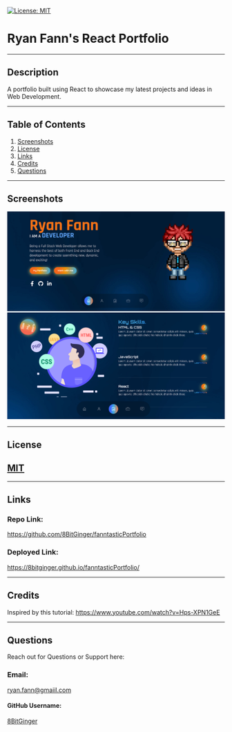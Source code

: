 <a id="badges"></a>
[![License: MIT](https://img.shields.io/badge/License-MIT-yellow.svg)](https://opensource.org/licenses/MIT)

# Ryan Fann's React Portfolio

---

## Description

A portfolio built using React to showcase my latest projects and ideas in Web Development.

---

## Table of Contents

1. [Screenshots](#screenshot)
2. [License](#license)
3. [Links](#links)
4. [Credits](#credits)
5. [Questions](#support)

---

<a id="screenshot"></a>

## Screenshots

![screenshot](./src/assets/screenshot-fanntasticportfolio.png)
![screenshot](./src/assets/screenshot-fanntasticportfolio2.png)

---

<a id="license"></a>

## License

## [MIT](url)

---

<a id="links"></a>

## Links

### Repo Link:

https://github.com/8BitGinger/fanntasticPortfolio

### Deployed Link:

https://8bitginger.github.io/fanntasticPortfolio/

<a id="support"></a>

---

<a id="credits"></a>

## Credits

Inspired by this tutorial: https://www.youtube.com/watch?v=Hps-XPN1GeE

---

## Questions

Reach out for Questions or Support here:

### Email:

ryan.fann@gmaiil.com

#### GitHub Username:

[8BitGinger](https://github.com/8BitGinger)
